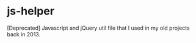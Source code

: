 # js-helper

[Deprecated] Javascript and jQuery util file that I used in my old projects back in 2013.
